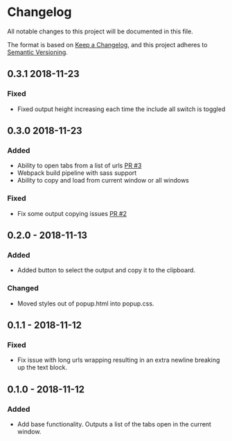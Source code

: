 # Changelog
All notable changes to this project will be documented in this file.

The format is based on [Keep a Changelog](https://keepachangelog.com/en/1.0.0/),
and this project adheres to [Semantic Versioning](https://semver.org/spec/v2.0.0.html).

## 0.3.1 2018-11-23
### Fixed
- Fixed output height increasing each time the include all switch is toggled

## 0.3.0 2018-11-23
### Added
- Ability to open tabs from a list of urls [PR #3](https://github.com/Meebuhs/tablist/pull/3)
- Webpack build pipeline with sass support
- Ability to copy and load from current window or all windows

### Fixed
- Fix some output copying issues [PR #2](https://github.com/Meebuhs/tablist/pull/2)

## 0.2.0 - 2018-11-13
### Added
- Added button to select the output and copy it to the clipboard.

### Changed
- Moved styles out of popup.html into popup.css.

## 0.1.1 - 2018-11-12
### Fixed
- Fix issue with long urls wrapping resulting in an extra newline breaking up the text block.

## 0.1.0 - 2018-11-12
### Added
- Add base functionality. Outputs a list of the tabs open in the current window.
